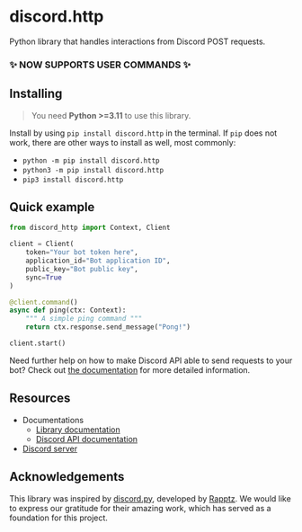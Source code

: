 # discord.http
Python library that handles interactions from Discord POST requests.

### ✨ NOW SUPPORTS USER COMMANDS ✨

## Installing
> You need **Python >=3.11** to use this library.

Install by using `pip install discord.http` in the terminal.
If `pip` does not work, there are other ways to install as well, most commonly:
- `python -m pip install discord.http`
- `python3 -m pip install discord.http`
- `pip3 install discord.http`

## Quick example
```py <!-- DOCS: quick_example -->
from discord_http import Context, Client

client = Client(
    token="Your bot token here",
    application_id="Bot application ID",
    public_key="Bot public key",
    sync=True
)

@client.command()
async def ping(ctx: Context):
    """ A simple ping command """
    return ctx.response.send_message("Pong!")

client.start()
```

Need further help on how to make Discord API able to send requests to your bot?
Check out [the documentation](https://discordhttp.dev/pages/getting_started.html) for more detailed information.

## Resources
- Documentations
  - [Library documentation](https://discordhttp.dev)
  - [Discord API documentation](https://discord.com/developers/docs/intro)
- [Discord server](https://discord.gg/jV2PgM5MHR)


## Acknowledgements
This library was inspired by [discord.py](https://github.com/Rapptz/discord.py), developed by [Rapptz](https://github.com/Rapptz).
We would like to express our gratitude for their amazing work, which has served as a foundation for this project.
